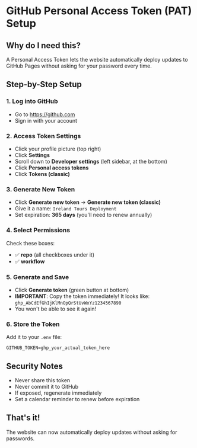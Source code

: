 # GitHub Personal Access Token (PAT) Setup

## Why do I need this?
A Personal Access Token lets the website automatically deploy updates to GitHub Pages without asking for your password every time.

## Step-by-Step Setup

### 1. Log into GitHub
- Go to https://github.com
- Sign in with your account

### 2. Access Token Settings
- Click your profile picture (top right)
- Click **Settings**
- Scroll down to **Developer settings** (left sidebar, at the bottom)
- Click **Personal access tokens**
- Click **Tokens (classic)**

### 3. Generate New Token
- Click **Generate new token** → **Generate new token (classic)**
- Give it a name: `Ireland Tours Deployment`
- Set expiration: **365 days** (you'll need to renew annually)

### 4. Select Permissions
Check these boxes:
- ✅ **repo** (all checkboxes under it)
- ✅ **workflow**

### 5. Generate and Save
- Click **Generate token** (green button at bottom)
- **IMPORTANT**: Copy the token immediately! It looks like: `ghp_AbCdEfGhIjKlMnOpQrStUvWxYz1234567890`
- You won't be able to see it again!

### 6. Store the Token
Add it to your `.env` file:
```
GITHUB_TOKEN=ghp_your_actual_token_here
```

## Security Notes
- Never share this token
- Never commit it to GitHub
- If exposed, regenerate immediately
- Set a calendar reminder to renew before expiration

## That's it!
The website can now automatically deploy updates without asking for passwords.